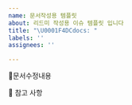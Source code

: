 ```yaml
---
name: 문서작성용 템플릿
about: 리드미 작성용 이슈 템플릿 입니다
title: "\U0001F4DCdocs: "
labels: ''
assignees: ''

---
```


📜문서수정내용
<!-- 작성내용을 간단히 리스트형식으로 적어주세요 -->

📄 참고 사항
